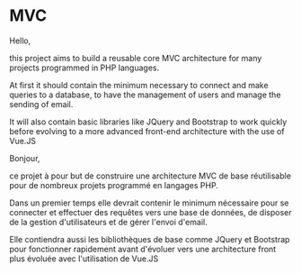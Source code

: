 # MVC

Hello,

this project aims to build a reusable core MVC architecture for many projects programmed in PHP languages.

At first it should contain the minimum necessary to connect and make queries to a database, 
to have the management of users and manage the sending of email.

It will also contain basic libraries like JQuery and Bootstrap
to work quickly before evolving to a more advanced front-end architecture with the use of Vue.JS

Bonjour, 

ce projet à pour but de construire une architecture MVC de base réutilisable pour de nombreux projets programmé en langages PHP.

Dans un premier temps elle devrait contenir le minimum nécessaire pour se connecter et effectuer des requêtes 
vers une base de données, de disposer de la gestion d'utilisateurs et de gérer l'envoi d'email.

Elle contiendra aussi les bibliothèques de base comme JQuery et Bootstrap 
pour fonctionner rapidement avant d'évoluer vers une architecture front plus évoluée avec l'utilisation de Vue.JS
